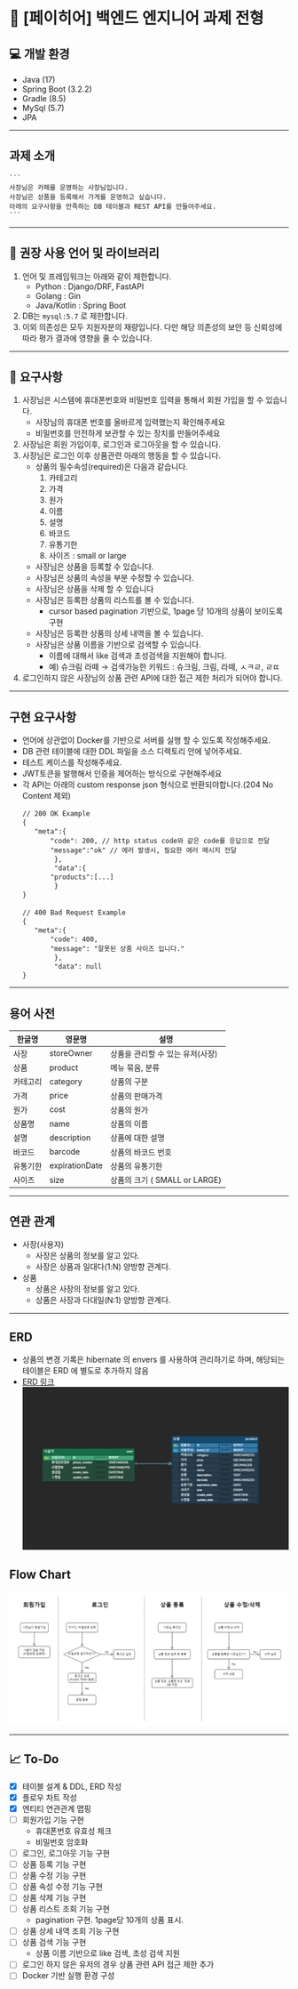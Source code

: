 # 🚀 [페이히어] 백엔드 엔지니어 과제 전형

## 💻 개발 환경
- Java (17)
- Spring Boot (3.2.2)
- Gradle (8.5)
- MySql (5.7)
- JPA

***

## 과제 소개
    ```
    사장님은 카페를 운영하는 사장님입니다.
    사장님은 상품을 등록해서 가게를 운영하고 싶습니다.
    아래의 요구사항을 만족하는 DB 테이블과 REST API를 만들어주세요.
    ```
***

## 📄 권장 사용 언어 및 라이브러리
1. 언어 및 프레임워크는 아래와 같이 제한합니다.
    - Python : Django/DRF, FastAPI
    - Golang : Gin
    - Java/Kotlin : Spring Boot
2. DB는 `mysql:5.7` 로 제한합니다.
3. 이외 의존성은 모두 지원자분의 재량입니다. 다만 해당 의존성의 보안 등 신뢰성에 따라 평가 결과에 영향을 줄 수 있습니다.

***

## 📄 요구사항
1. 사장님은 시스템에 휴대폰번호와 비밀번호 입력을 통해서 회원 가입을 할 수 있습니다.
    - 사장님의 휴대폰 번호를 올바르게 입력했는지 확인해주세요
    - 비밀번호를 안전하게 보관할 수 있는 장치를 만들어주세요
2. 사장님은 회원 가입이후, 로그인과 로그아웃을 할 수 있습니다.
3. 사장님은 로그인 이후 상품관련 아래의 행동을 할 수 있습니다.
    - 상품의 필수속성(required)은 다음과 같습니다.
        1. 카테고리
        2. 가격
        3. 원가
        4. 이름
        5. 설명
        6. 바코드
        7. 유통기한
        8. 사이즈 : small or large
    - 사장님은 상품을 등록할 수 있습니다.
    - 사장님은 상품의 속성을 부분 수정할 수 있습니다.
    - 사장님은 상품을 삭제 할 수 있습니다
    - 사장님은 등록한 상품의 리스트를 볼 수 있습니다.
        + cursor based pagination 기반으로, 1page 당 10개의 상품이 보이도록 구현
    - 사장님은 등록한 상품의 상세 내역을 볼 수 있습니다.
    - 사장님은 상품 이름을 기반으로 검색할 수 있습니다.
        + 이름에 대해서 like 검색과 초성검색을 지원해야 합니다.
        + 예) 슈크림 라떼 → 검색가능한 키워드 : 슈크림, 크림, 라떼, ㅅㅋㄹ, ㄹㄸ
4. 로그인하지 않은 사장님의 상품 관련 API에 대한 접근 제한 처리가 되어야 합니다.

***

## 구현 요구사항
- 언어에 상관없이 Docker를 기반으로 서버를 실행 할 수 있도록 작성해주세요.
- DB 관련 테이블에 대한 DDL 파일을 소스 디렉토리 안에 넣어주세요.
- 테스트 케이스를 작성해주세요.
- JWT토큰을 발행해서 인증을 제어하는 방식으로 구현해주세요
- 각 API는 아래의 custom response json 형식으로 반환되야합니다.(204 No Content 제외)
    ```
    // 200 OK Example 
    {
       "meta":{
           "code": 200, // http status code와 같은 code를 응답으로 전달 
           "message":"ok" // 에러 발생시, 필요한 에러 메시지 전달 
            }, 
            "data":{
           "products":[...]
            }
    }
    
    // 400 Bad Request Example 
    {
       "meta":{
           "code": 400,
           "message": "잘못된 상품 사이즈 입니다."
            },
            "data": null 
    }
    ```

***

## 용어 사전
| 한글명     | 영문명             | 설명                                   |
|------------|--------------------|----------------------------------------|
| 사장       | storeOwner         | 상품을 관리할 수 있는 유저(사장)       |
| 상품       | product            | 메뉴 묶음, 분류                        |
| 카테고리   | category           | 상품의 구분                            |
| 가격       | price              | 상품의 판매가격                        |
| 원가       | cost               | 상품의 원가                            |
| 상품명     | name               | 상품의 이름                            |
| 설명       | description        | 상품에 대한 설명                       |
| 바코드     | barcode            | 상품의 바코드 번호                     |
| 유통기한   | expirationDate     | 상품의 유통기한                        |
| 사이즈     | size               | 상품의 크기 ( SMALL or LARGE)          |

***

## 연관 관계
- 사장(사용자)
    + 사장은 상품의 정보를 알고 있다.
    + 사장은 상품과 일대다(1:N) 양방향 관계다.
- 상품
    + 상품은 사장의 정보를 알고 있다.
    + 상품은 사장과 다대일(N:1) 양방향 관계다.

***

## ERD
- 상품의 변경 기록은 hibernate 의 envers 를 사용하여 관리하기로 하며, 해당되는 테이블은 ERD 에 별도로 추가하지 않음
- [ERD 링크](https://www.erdcloud.com/d/HDy9sdhqg43ffgwX4)
![](src/main/resources/image/ERD.png)

## Flow Chart
![](src/main/resources/image/FlowChart.png)

***

## 📈 To-Do
- [x] 테이블 설계 & DDL, ERD 작성
- [x] 플로우 차트 작성
- [x] 엔티티 연관관계 맵핑
- [ ] 회원가입 기능 구현
    + 휴대폰번호 유효성 체크
    + 비밀번호 암호화
- [ ] 로그인, 로그아웃 기능 구현
- [ ] 상품 등록 기능 구현
- [ ] 상품 수정 기능 구현
- [ ] 상품 속성 수정 기능 구현
- [ ] 상품 삭제 기능 구현
- [ ] 상품 리스트 조회 기능 구현
    + pagination 구현. 1page당 10개의 상품 표시.
- [ ] 상품 상세 내역 조회 기능 구현
- [ ] 상품 검색 기능 구현
    + 상품 이름 기반으로 like 검색, 초성 검색 지원
- [ ] 로그인 하지 않은 유저의 경우 상품 관련 API 접근 제한 추가
- [ ] Docker 기반 실행 환경 구성
